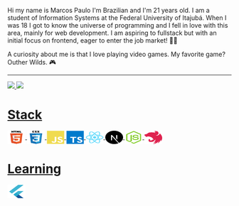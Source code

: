 <div>
  <p>
    Hi my name is Marcos Paulo I'm Brazilian and I'm 21 years old. I am a student of Information Systems at the Federal University of Itajubá.
    When I was 18 I got to know the universe of programming and I fell in love with this area, mainly for web development.
    I am aspiring to fullstack but with an initial focus on frontend, eager to enter the job market! 👨‍💻
  </p>
  <p>
    A curiosity about me is that I love playing video games. My favorite game? Outher Wilds. 🎮
  </p>
</div>
<hr>
<div>
  <a href="https://github.com/MarcosPaul0">
  <img height="180em" src="https://github-readme-stats.vercel.app/api?username=MarcosPaul0&show_icons=true&theme=dracula&title_color=blue&include_all_commits=true&count_private=true"/>
  <img height="180em" src="https://github-readme-stats.vercel.app/api/top-langs/?username=MarcosPaul0&layout=compact&langs_count=7&theme=dracula&title_color=blue"/>
</div>

<div>
  <h1>Stack</h1>
  <img align="center" alt="HTML" height="30" width="40" src="https://raw.githubusercontent.com/devicons/devicon/1119b9f84c0290e0f0b38982099a2bd027a48bf1/icons/html5/html5-original-wordmark.svg">
  <img align="center" alt="CSS" height="30" width="40" src="https://raw.githubusercontent.com/devicons/devicon/1119b9f84c0290e0f0b38982099a2bd027a48bf1/icons/css3/css3-original-wordmark.svg">
  <img align="center" alt="Js" height="30" width="40" src="https://raw.githubusercontent.com/devicons/devicon/master/icons/javascript/javascript-plain.svg">
  <img align="center" alt="Ts" height="30" width="40" src="https://raw.githubusercontent.com/devicons/devicon/master/icons/typescript/typescript-plain.svg">
  <img align="center" alt="React" height="30" width="40" src="https://raw.githubusercontent.com/devicons/devicon/master/icons/react/react-original.svg">
  <img align="center" alt="Next" height="30" width="40" src="https://raw.githubusercontent.com/devicons/devicon/master/icons/nextjs/nextjs-original.svg">
  <img align="center" alt="Nodejs" height="30" width="40" src="https://raw.githubusercontent.com/devicons/devicon/master/icons/nodejs/nodejs-original.svg">
  <img align="center" alt="NestJs" height="30" width="40" src="https://raw.githubusercontent.com/devicons/devicon/1119b9f84c0290e0f0b38982099a2bd027a48bf1/icons/nestjs/nestjs-plain.svg">
</div>

<div>
  <h1>Learning</h1>
  <img align="center" alt="Nodejs" height="30" width="40" src="https://raw.githubusercontent.com/devicons/devicon/1119b9f84c0290e0f0b38982099a2bd027a48bf1/icons/flutter/flutter-original.svg">
</div>
